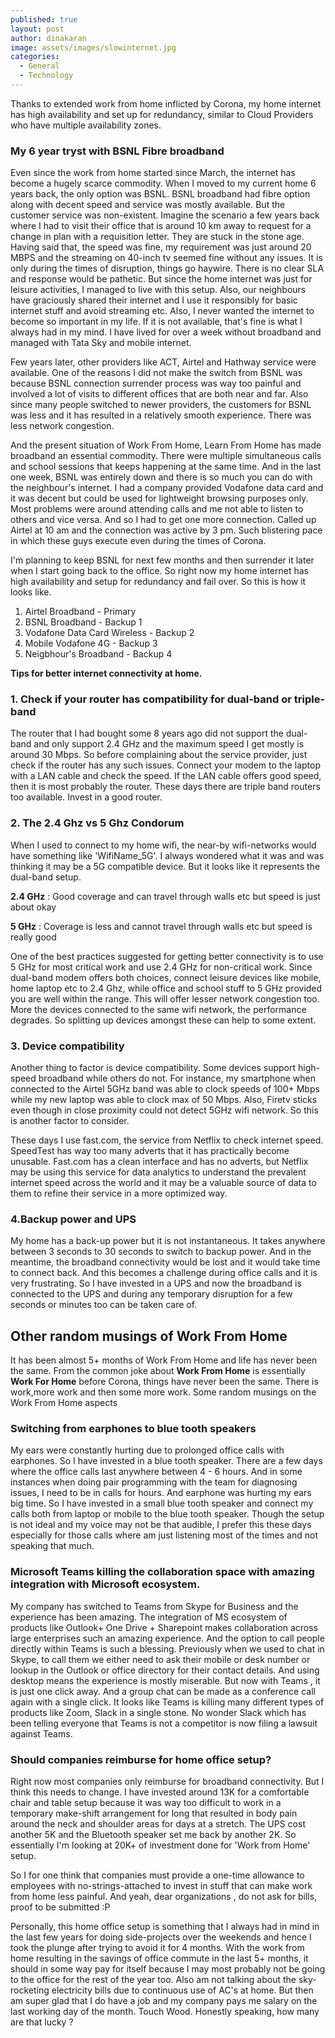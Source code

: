 ```yaml
---
published: true
layout: post
author: dinakaran
image: assets/images/slowinternet.jpg
categories:
  - General
  - Technology
---
```

Thanks to extended work from home inflicted by Corona,  my home internet has high availability and set up for redundancy, similar to Cloud Providers who have multiple availability zones. 

### My 6 year tryst with BSNL Fibre broadband

Even since the work from home started since March, the internet has become a hugely scarce commodity. When I moved to my current home 6 years back, the only option was  BSNL. BSNL broadband had fibre option along with decent speed and service was mostly available. But the customer service was non-existent. Imagine the scenario a few years back where I had to visit their office that is around 10 km away to request for a change in plan with a requisition letter.  They are stuck in the stone age. Having said that, the speed was fine, my requirement was just around 20 MBPS and the streaming on 40-inch tv seemed fine without any issues. It is only during the times of disruption, things go haywire. There is no clear SLA and response would be pathetic. But since the home internet was just for leisure activities, I managed to live with this setup. Also, our neighbours have graciously shared their internet and I use it responsibly for basic internet stuff and avoid streaming etc. Also, I never wanted the internet to become so important in my life. If it is not available, that's fine is what I always had in my mind. I have lived for over a week without broadband and managed with Tata Sky and mobile internet. 

Few years later, other providers like ACT, Airtel and Hathway service were available. One of the reasons I did not make the switch from BSNL was because BSNL connection surrender process was way too painful and involved a lot of visits to different offices that are both near and far. Also since many people switched to newer providers, the customers for BSNL was less and it has resulted in a relatively smooth experience. There was less network congestion.

And the present situation of Work From Home, Learn From Home has made broadband an essential commodity. There were multiple simultaneous calls and school sessions that keeps happening at the same time. And in the last one week, BSNL was entirely down and there is so much you can do with the neighbour's internet. I had a company provided Vodafone data card and it was decent but could be used for lightweight browsing purposes only. Most problems were around attending calls and me not able to listen to others and vice versa. And so I had to get one more connection. Called up Airtel at 10 am and the connection was active by 3 pm. Such blistering pace in which these guys execute even during the times of Corona. 

I'm planning to keep BSNL for next few months and then surrender it later when I start going back to the office. So right now my home internet has high availability and setup for redundancy and fail over. So this is how it looks like.

1. Airtel Broadband - Primary 
1. BSNL Broadband - Backup 1 
1. Vodafone Data Card Wireless - Backup 2
1. Mobile Vodafone 4G - Backup 3
1. Neigbhour's Broadband - Backup 4


**Tips for better internet connectivity at home.**

### 1. Check if your router has compatibility for dual-band or triple-band 

The router that I had bought some 8 years ago did not support the dual-band and only support 2.4 GHz and the maximum speed I get mostly is around 30 Mbps. So before complaining about the service provider, just check if the router has any such issues. Connect your modem to the laptop with a LAN cable and check the speed. If the LAN cable offers good speed, then it is most probably the router. These days there are triple band routers too available. Invest in a good router.

### 2. The 2.4 Ghz vs 5 Ghz Condorum

When I used to connect to my home wifi, the near-by wifi-networks would have something like 'WifiName_5G'. I always wondered what it was and was thinking it may be a 5G compatible device. But it looks like it represents the dual-band setup.

**2.4 GHz** : Good coverage and can travel through walls etc but speed is just about okay <br>

**5 GHz** : Coverage is less and cannot travel through walls etc but speed is really good

One of the best practices suggested for getting better connectivity is to use 5 GHz for most critical work and use 2.4 GHz for non-critical work. Since dual-band modem offers both choices, connect leisure devices like mobile, home laptop etc to 2.4 Ghz, while office and school stuff to 5 GHz provided you are well within the range. This will offer lesser network congestion too. More the devices connected to the same wifi network, the performance degrades. So splitting up devices amongst these can help to some extent.

### 3. Device compatibility 

Another thing to factor is device compatibility. Some devices support high-speed broadband while others do not. For instance, my smartphone when connected to the Airtel 5GHz band was able to clock speeds of 100+ Mbps while my new laptop was able to clock max of 50 Mbps. Also, Firetv sticks even though in close proximity could not detect 5GHz wifi network. So this is another factor to consider.

These days I use fast.com, the service from Netflix to check internet speed. SpeedTest has way too many adverts that it has practically become unusable. Fast.com has a clean interface and has no adverts, but Netflix may be using this service for data analytics to understand the prevalent internet speed across the world and it may be a valuable source of data to them to refine their service in a more optimized way. 

### 4.Backup power and UPS 

My home has a back-up power but it is not instantaneous. It takes anywhere between 3 seconds to 30 seconds to switch to backup power. And in the meantime, the broadband connectivity would be lost and it would take time to connect back. And this becomes a challenge during office calls and it is very frustrating. So I have invested in a UPS and now the broadband is connected to the UPS and during any temporary disruption for a few seconds or minutes too can be taken care of.

## Other random musings of Work From Home

It has been almost 5+ months of Work From Home and life has never been the same. From the common joke about **Work From Home** is essentially **Work For Home** before Corona, things have never been the same. There is work,more work and then some more work. Some random musings on the Work From Home aspects

### Switching from earphones to blue tooth speakers

My ears were constantly hurting due to prolonged office calls with earphones. So I have invested in a blue tooth speaker. There are a few days where the office calls last anywhere between 4 - 6 hours. And in some instances when doing pair programming with the team for diagnosing issues, I need to be in calls for hours. And earphone was hurting my ears big time. So I have invested in a small blue tooth speaker and connect my calls both from laptop or mobile to the blue tooth speaker. Though the setup is not ideal and my voice may not be that audible, I prefer this these days especially for those calls where am just listening most of the times and not speaking that much.  

### Microsoft Teams killing the collaboration space with amazing integration with Microsoft ecosystem.

My company has switched to Teams from Skype for Business and the experience has been amazing. The integration of MS ecosystem of products like Outlook+ One Drive + Sharepoint makes collaboration across large enterprises such an amazing experience. And the option to call people directly within Teams is such a blessing. Previously when we used to chat in Skype, to call them we either need to ask their mobile or desk number or lookup in the Outlook or office directory for their contact details. And using desktop means the experience is mostly miserable. But now with Teams , it is just one click away. And a group chat can be made as a conference call again with a single click. It looks like Teams is killing many different types of products like Zoom, Slack in a single stone. No wonder Slack which has been telling everyone that Teams is not a competitor is now filing a lawsuit against Teams.  

### Should companies reimburse for home office setup?

Right now most companies only reimburse for broadband connectivity. But I think this needs to change. I have invested around 13K for a comfortable chair and table setup because it was way too difficult to work in a temporary make-shift arrangement for long that resulted in body pain around the neck and shoulder areas for days at a stretch. The UPS cost another 5K and the Bluetooth speaker set me back by another 2K. So essentially I'm looking at 20K+ of investment done for 'Work from Home' setup. 

So I for one think that companies must provide a one-time allowance to employees with no-strings-attached to invest in stuff that can make work from home less painful. And yeah, dear organizations , do not ask for bills, proof to be submitted :P 

Personally, this home office setup is something that I always had in mind in the last few years for doing side-projects over the weekends and hence I took the plunge after trying to avoid it for 4 months. With the work from home resulting in the savings of office commute in the last 5+ months, it should in some way pay for itself because I may most probably not be going to the office for the rest of the year too. Also am not talking about the sky-rocketing electricity bills due to continuous use of AC's at home. But then am super glad that I do have a job and my company pays me salary on the last working day of the month. Touch Wood. Honestly speaking, how many are that lucky ?
